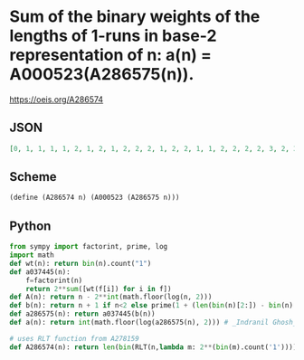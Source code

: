 # Sum of the binary weights of the lengths of 1\-runs in base\-2 representation of n: a\(n\) \= A000523\(A286575\(n\)\)\.
https://oeis.org/A286574
## JSON
```JSON
[0, 1, 1, 1, 1, 2, 1, 2, 1, 2, 2, 2, 1, 2, 2, 1, 1, 2, 2, 2, 2, 3, 2, 3, 1, 2, 2, 2, 2, 3, 1, 2, 1, 2, 2, 2, 2, 3, 2, 3, 2, 3, 3, 3, 2, 3, 3, 2, 1, 2, 2, 2, 2, 3, 2, 3, 2, 3, 3, 3, 1, 2, 2, 2, 1, 2, 2, 2, 2, 3, 2, 3, 2, 3, 3, 3, 2, 3, 3, 2, 2, 3, 3, 3, 3, 4, 3, 4, 2, 3, 3, 3, 3, 4, 2, 3, 1, 2, 2, 2, 2, 3, 2, 3, 2, 3, 3, 3, 2, 3, 3, 2, 2, 3, 3, 3, 3, 4, 3, 4, 1]
```
## Scheme
```Scheme
(define (A286574 n) (A000523 (A286575 n)))
```
## Python
```Python
from sympy import factorint, prime, log
import math
def wt(n): return bin(n).count("1")
def a037445(n):
    f=factorint(n)
    return 2**sum([wt(f[i]) for i in f])
def A(n): return n - 2**int(math.floor(log(n, 2)))
def b(n): return n + 1 if n<2 else prime(1 + (len(bin(n)[2:]) - bin(n)[2:].count("1"))) * b(A(n))
def a286575(n): return a037445(b(n))
def a(n): return int(math.floor(log(a286575(n), 2))) # _Indranil Ghosh_, May 30 2017
```
```Python
# uses RLT function from A278159
def A286574(n): return len(bin(RLT(n,lambda m: 2**(bin(m).count('1')))))-3 # _Chai Wah Wu_, Feb 04 2022
```
